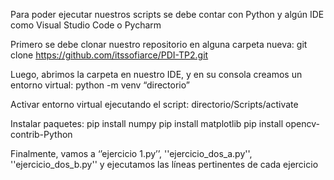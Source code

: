 Para poder ejecutar nuestros scripts se debe contar con Python y algún IDE como Visual Studio Code o Pycharm

Primero se debe clonar nuestro repositorio en alguna carpeta nueva:
git clone https://github.com/itssofiarce/PDI-TP2.git

Luego, abrimos la carpeta en nuestro IDE, y en su consola creamos un entorno virtual:
python -m venv “directorio”

Activar entorno virtual ejecutando el script:
directorio/Scripts/activate

Instalar paquetes:
pip install numpy
pip install matplotlib
pip install opencv-contrib-Python

Finalmente, vamos a ‘’ejercicio 1.py’’, ''ejercicio_dos_a.py'', ''ejercicio_dos_b.py'' y ejecutamos las líneas pertinentes de cada ejercicio
